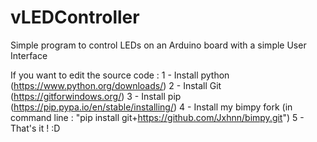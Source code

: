 # vLEDController

Simple program to control LEDs on an Arduino board with a simple User Interface

If you want to edit the source code : 1 - Install python (https://www.python.org/downloads/) 2 - Install Git (https://gitforwindows.org/) 3 - Install pip (https://pip.pypa.io/en/stable/installing/) 4 - Install my bimpy fork (in command line : "pip install git+https://github.com/Jxhnn/bimpy.git") 5 - That's it ! :D
